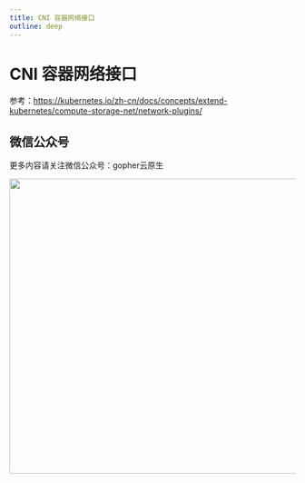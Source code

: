 ```yaml
---
title: CNI 容器网络接口
outline: deep
---
```


# CNI 容器网络接口

参考：https://kubernetes.io/zh-cn/docs/concepts/extend-kubernetes/compute-storage-net/network-plugins/

## 微信公众号

更多内容请关注微信公众号：gopher云原生

<img src="https://github.com/user-attachments/assets/ea93572c-6c05-4751-bde7-35a58fe083f1" width="520px" />
